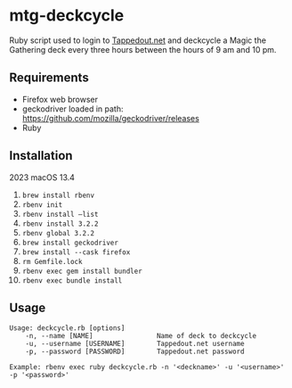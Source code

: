 # mtg-deckcycle

Ruby script used to login to [Tappedout.net](http://tappedout.net/) and deckcycle a Magic the Gathering deck every three hours between the hours of 9 am and 10 pm.

## Requirements
- Firefox web browser
- geckodriver loaded in path:
    https://github.com/mozilla/geckodriver/releases
- Ruby

## Installation
2023 macOS 13.4

1. `brew install rbenv`
2. `rbenv init`
3. `rbenv install –list`
4. `rbenv install 3.2.2`
5. `rbenv global 3.2.2`
6. `brew install geckodriver`
7. `brew install --cask firefox`
8. `rm Gemfile.lock`
9. `rbenv exec gem install bundler`
10. `rbenv exec bundle install`

## Usage
```
Usage: deckcycle.rb [options]
    -n, --name [NAME]                Name of deck to deckcycle
    -u, --username [USERNAME]        Tappedout.net username
    -p, --password [PASSWORD]        Tappedout.net password
```
`Example: rbenv exec ruby deckcycle.rb -n '<deckname>' -u '<username>' -p '<password>'`
